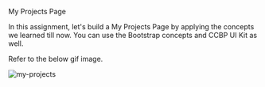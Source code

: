 My Projects Page

In this assignment, let's build a My Projects Page by applying the concepts we learned till now. You can use the Bootstrap concepts and CCBP UI Kit as well.

Refer to the below gif image.


![my-projects](https://github.com/Shivasiliveru22/MyprojectPage/assets/113243958/8b499fee-2941-43b6-b8c0-883c939ca95b)

